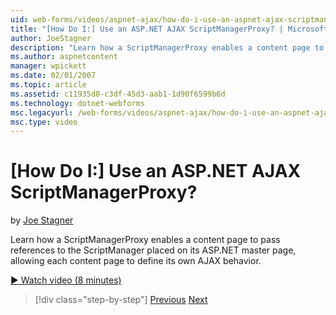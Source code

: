 ```yaml
---
uid: web-forms/videos/aspnet-ajax/how-do-i-use-an-aspnet-ajax-scriptmanagerproxy
title: "[How Do I:] Use an ASP.NET AJAX ScriptManagerProxy? | Microsoft Docs"
author: JoeStagner
description: "Learn how a ScriptManagerProxy enables a content page to pass references to the ScriptManager placed on its ASP.NET master page, allowing each content page t..."
ms.author: aspnetcontent
manager: wpickett
ms.date: 02/01/2007
ms.topic: article
ms.assetid: c11935d8-c3df-45d3-aab1-1d90f6599b6d
ms.technology: dotnet-webforms
msc.legacyurl: /web-forms/videos/aspnet-ajax/how-do-i-use-an-aspnet-ajax-scriptmanagerproxy
msc.type: video
---
```

[How Do I:] Use an ASP.NET AJAX ScriptManagerProxy?
====================
by [Joe Stagner](https://github.com/JoeStagner)

Learn how a ScriptManagerProxy enables a content page to pass references to the ScriptManager placed on its ASP.NET master page, allowing each content page to define its own AJAX behavior.

[&#9654; Watch video (8 minutes)](https://channel9.msdn.com/Blogs/ASP-NET-Site-Videos/how-do-i-use-an-aspnet-ajax-scriptmanagerproxy)

> [!div class="step-by-step"]
> [Previous](how-do-i-use-the-aspnet-ajax-client-library-controls.md)
> [Next](how-do-i-use-the-aspnet-ajax-roundedcorners-extender.md)
